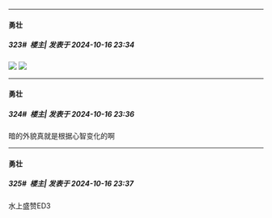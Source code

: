 ﻿
*****

####  勇壮  
##### 323#         楼主| 发表于 2024-10-16 23:34

<img src="https://p.sda1.dev/19/430fa1963413c60994b2227a02168657/msedge_1hLJcHlL58.png" referrerpolicy="no-referrer">
<img src="https://p.sda1.dev/19/5ad0c4ba5c0e48e881c85e931fe2ecb3/c0c7b0522e4de3ad1166cacdc22442fc.png" referrerpolicy="no-referrer">


*****

####  勇壮  
##### 324#         楼主| 发表于 2024-10-16 23:36

暗的外貌真就是根据心智变化的啊

*****

####  勇壮  
##### 325#         楼主| 发表于 2024-10-16 23:37

水上盛赞ED3

